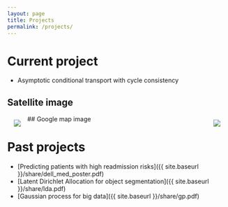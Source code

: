 ```yaml
---
layout: page
title: Projects
permalink: /projects/
---
```


# Current project
- Asymptotic conditional transport with cycle consistency
## Satellite image
<img src="{{ site.baseurl }}/assets/img/posts/real.gif" ALIGN="left" style="margin:10px 15px"/>
## Google map image
<img src="{{ site.baseurl }}/assets/img/posts/fake.gif" ALIGN="right" style="margin:10px 15px"/>

# Past projects
- [Predicting patients with high readmission risks]({{ site.baseurl }}/share/dell_med_poster.pdf) 
- [Latent Dirichlet Allocation for object segmentation]({{ site.baseurl }}/share/lda.pdf) 
- [Gaussian process for big data]({{ site.baseurl }}/share/gp.pdf) 


